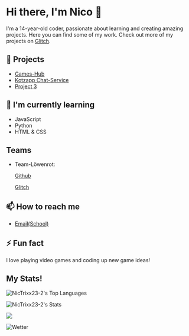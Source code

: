 # Hi there, I'm Nico 👋

I'm a 14-year-old coder, passionate about learning and creating amazing projects. Here you can find some of my work. Check out more of my projects on [Glitch](https://games-hub.glitch.me/).

## 🔭 Projects
- [Games-Hub](https://games-hub.glitch.com/)
- [Kotzapp Chat-Service](https://kotzapp.glitch.me)
- [Project 3](#)

## 🌱 I'm currently learning
- JavaScript
- Python
- HTML & CSS

## Teams 

- Team-Löwenrot:
  
    [Github](https://github.com/orgs/Team-Loewenrot/)
  
    [Glitch](https://glitch.com/@team-loewenrot)

## 📫 How to reach me
- [Email(School)](mailto:nico.scholl@loewenrot.de)


## ⚡ Fun fact
I love playing video games and coding up new game ideas!


## My Stats!
![NicTrixx23-2's Top Languages](https://github-readme-stats.vercel.app/api/top-langs/?username=NicTrixx23-2&theme=vue-dark&show_icons=true&hide_border=true&layout=compact)

![NicTrixx23-2's Stats](https://github-readme-stats.vercel.app/api?username=NicTrixx23-2&theme=vue-dark&show_icons=true&hide_border=true&count_private=true)

![](https://komarev.com/ghpvc/?username=NicTrixx23-2&color=red)

![Wetter](https://weather-github-readme.onrender.com/api/weather?location=Ketsch)

